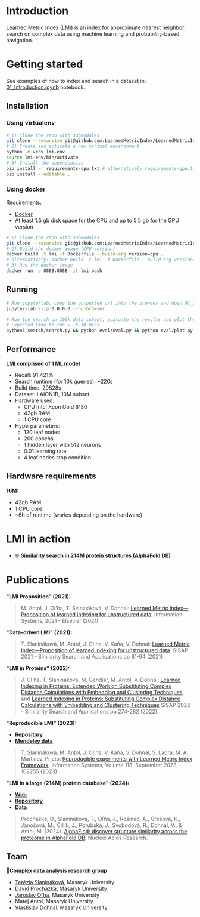 # Introduction

Learned Metric Index (LMI) is an index for approximate nearest neighbor search on complex data using machine learning and probability-based navigation. 

# Getting started

See examples of how to index and search in a dataset in: [01_Introduction.ipynb](01_Introduction.ipynb) notebook.

## Installation

### Using virtualenv
```bash
# 1) Clone the repo with submodules 
git clone --recursive git@github.com:LearnedMetricIndex/LearnedMetricIndex.git
# 2) Create and activate a new virtual environment
python -m venv lmi-env
source lmi-env/bin/activate
# 3) Install the dependencies
pip install -r requirements-cpu.txt # alternatively requirements-gpu.txt
pip install --editable .
```

### Using docker

Requirements:
- [Docker](https://docs.docker.com/get-docker/)
- At least 1.5 gb disk space for the CPU and up to 5.5 gb for the GPU version

```bash
# 1) Clone the repo with submodules 
git clone --recursive git@github.com:LearnedMetricIndex/LearnedMetricIndex.git
# 2) Build the docker image (CPU version)
docker build -t lmi -f Dockerfile --build-arg version=cpu .
# alternatively: docker build -t lmi -f Dockerfile --build-arg version=gpu .
# 3) Run the docker image
docker run -p 8888:8888 -it lmi bash
```

## Running

```bash
# Run jupyterlab, copy the outputted url into the browser and open 01_Introduction.ipynb
jupyter-lab --ip 0.0.0.0 --no-browser

# Run the search on 100k data subset, evaluate the results and plot them.
# Expected time to run = ~5-10 mins
python3 search/search.py && python eval/eval.py && python eval/plot.py res.csv
```

## Performance

**LMI comprised of 1 ML model**
- Recall: 91.421%
- Search runtime (for 10k queries): ~220s
- Build time: 20828s
- Dataset: LAION1B, 10M subset
- Hardware used:
    - CPU Intel Xeon Gold 6130
    - 42gb RAM
    - 1 CPU core
- Hyperparameters:
    - 120 leaf nodes
    - 200 epochs
    - 1 hidden layer with 512 neurons
    - 0.01 learning rate
    - 4 leaf nodes stop condition

## Hardware requirements

**10M:**
- 42gb RAM
- 1 CPU core
- ~6h of runtime (waries depending on the hardware)

# LMI in action

- 🌐 [**Similarity search in 214M protein structures (AlphaFold DB)**](https://alphafind.fi.muni.cz/)

# Publications

**"LMI Proposition" (2021):**
> M. Antol, J. Ol'ha, T. Slanináková, V. Dohnal: [Learned Metric Index—Proposition of learned indexing for unstructured data](https://www.sciencedirect.com/science/article/pii/S0306437921000326?casa_token=EvG8iaWkqQUAAAAA:xgfbutrsNGcBXnTN-U4MQ65hgmPE3fAyzwqtijzGC-JRrkO1IYNmcN3A8yMsSOT3CCoHpqVtMA). Information Systems, 2021 - Elsevier (2021)

**"Data-driven LMI" (2021):**
> T. Slanináková, M. Antol, J. Ol'ha, V. Kaňa, V. Dohnal: [Learned Metric Index—Proposition of learned indexing for unstructured data](https://link.springer.com/chapter/10.1007/978-3-030-89657-7_7). SISAP 2021 - Similarity Search and Applications pp 81-94 (2021)

**"LMI in Proteins" (2022):**
> J. Ol'ha, T. Slanináková, M. Gendiar, M. Antol, V. Dohnal: [Learned Indexing in Proteins: Extended Work on Substituting Complex Distance Calculations with Embedding and Clustering Techniques](https://arxiv.org/abs/2208.08910), and [Learned Indexing in Proteins: Substituting Complex Distance Calculations with Embedding and Clustering Techniques](https://link.springer.com/chapter/10.1007/978-3-031-17849-8_22) SISAP 2022 - Similarity Search and Applications pp 274-282 (2022)

**"Reproducible LMI" (2023):**
- [**Repository**](https://github.com/TerkaSlan/LMIF)
- [**Mendeley data**](https://data.mendeley.com/datasets/8wp73zxr47/12)
> T. Slanináková, M. Antol, J. Ol'ha, V. Kaňa, V. Dohnal, S. Ladra, M. A. Martinez-Prieto: [Reproducible experiments with Learned Metric Index Framework](https://www.sciencedirect.com/science/article/pii/S0306437923000911). Information Systems, Volume 118, September 2023, 102255 (2023)

**"LMI in a large (214M) protein database" (2024):**
- [**Web**](https://alphafind.fi.muni.cz/search)
- [**Repository**](https://github.com/Coda-Research-Group/AlphaFind)
- [**Data**](https://data.narodni-repozitar.cz/general/datasets/d35zf-1ja47)
> Procházka, D., Slanináková, T., Oľha, J., Rošinec, A., Grešová, K., Jánošová, M., Čillík, J., Porubská, J., Svobodová, R., Dohnal, V., & Antol, M. (2024). [AlphaFind: discover structure similarity across the proteome in AlphaFold DB](https://academic.oup.com/nar/article/52/W1/W182/7673488). Nucleic Acids Research.


## Team
🔎[**Complex data analysis research group**](https://disa.fi.muni.cz/complex-data-analysis)
- [Terézia Slanináková](https://github.com/TerkaSlan), Masaryk University
- [David Procházka](https://github.com/ProchazkaDavid), Masaryk University
- [Jaroslav Oľha](https://github.com/JaroOlha), Masaryk University
- Matej Antol, Masaryk University
- [Vlastislav Dohnal](https://github.com/dohnal), Masaryk University
